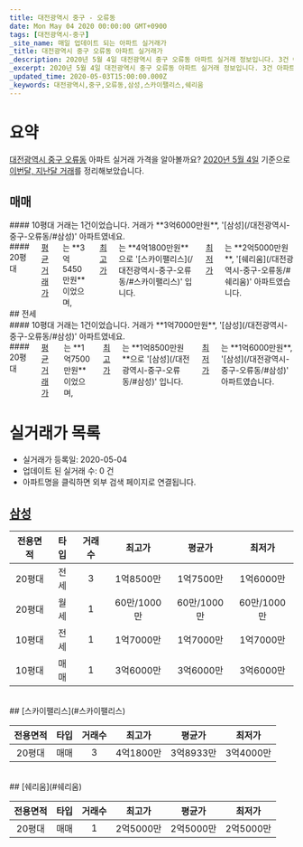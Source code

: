 ```yaml
---
title: 대전광역시 중구 - 오류동
date: Mon May 04 2020 00:00:00 GMT+0900
tags: [대전광역시-중구]
_site_name: 매일 업데이트 되는 아파트 실거래가
_title: 대전광역시 중구 오류동 아파트 실거래가
_description: 2020년 5월 4일 대전광역시 중구 오류동 아파트 실거래 정보입니다. 3건 아파트 정보가 있습니다.
_excerpt: 2020년 5월 4일 대전광역시 중구 오류동 아파트 실거래 정보입니다. 3건 아파트 정보가 있습니다.
_updated_time: 2020-05-03T15:00:00.000Z
_keywords: 대전광역시,중구,오류동,삼성,스카이팰리스,쉐리움
---
```





# 요약
<ins>대전광역시 중구 오류동</ins> 아파트 실거래 가격을 알아볼까요? <ins>2020년 5월 4일</ins> 기준으로 <ins>이번달, 지난달 거래</ins>를 정리해보았습니다.

## 매매
<div class="container">
<div class="six columns" markdown="1">
#### 10평대
거래는 1건이었습니다. 거래가 **3억6000만원**, '[삼성](/대전광역시-중구-오류동/#삼성)' 아파트였네요.
</div>
<div class="six columns" markdown="1">
#### 20평대
<ins>평균 거래가</ins>는 **3억5450만원**이었으며, <ins>최고가</ins>는 **4억1800만원**으로 '[스카이팰리스](/대전광역시-중구-오류동/#스카이팰리스)' 입니다. <ins>최저가</ins>는 **2억5000만원**, '[쉐리움](/대전광역시-중구-오류동/#쉐리움)' 아파트였습니다.
</div>
</div>
## 전세
<div class="container">
<div class="six columns" markdown="1">
#### 10평대
거래는 1건이었습니다. 거래가 **1억7000만원**, '[삼성](/대전광역시-중구-오류동/#삼성)' 아파트였네요.
</div>
<div class="six columns" markdown="1">
#### 20평대
<ins>평균 거래가</ins>는 **1억7500만원**이었으며, <ins>최고가</ins>는 **1억8500만원**으로 '[삼성](/대전광역시-중구-오류동/#삼성)' 입니다. <ins>최저가</ins>는 **1억6000만원**, '[삼성](/대전광역시-중구-오류동/#삼성)' 아파트였습니다.
</div>
</div>



# 실거래가 목록
- 실거래가 등록일: 2020-05-04
- 업데이트 된 실거래 수: 0 건
- 아파트명을 클릭하면 외부 검색 페이지로 연결됩니다.

## [삼성](#삼성)

|전용면적|타입|거래수|최고가|평균가|최저가|
|:---:|:---:|:---:|:---:|:---:|:---:|
|20평대|<span class="deal-type-2">전세</span>|3|1억8500만|1억7500만|1억6000만|
|20평대|<span class="deal-type-3">월세</span>|1|60만/1000만|60만/1000만|60만/1000만|
|10평대|<span class="deal-type-2">전세</span>|1|1억7000만|1억7000만|1억7000만|
|10평대|<span class="deal-type-1">매매</span>|1|3억6000만|3억6000만|3억6000만|

<br/>
## [스카이팰리스](#스카이팰리스)

|전용면적|타입|거래수|최고가|평균가|최저가|
|:---:|:---:|:---:|:---:|:---:|:---:|
|20평대|<span class="deal-type-1">매매</span>|3|4억1800만|3억8933만|3억4000만|

<br/>
## [쉐리움](#쉐리움)

|전용면적|타입|거래수|최고가|평균가|최저가|
|:---:|:---:|:---:|:---:|:---:|:---:|
|20평대|<span class="deal-type-1">매매</span>|1|2억5000만|2억5000만|2억5000만|

<br/>



